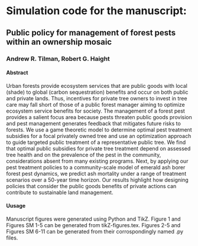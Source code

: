 # Simulation code for the manuscript:
## Public policy for management of forest pests within an ownership mosaic
### Andrew R. Tilman, Robert G. Haight
#### Abstract
Urban forests provide ecosystem services that are public goods with local (shade) to global (carbon sequestration) benefits and occur on both public and private lands. Thus, incentives for private tree owners to invest in tree care may fall short of those of a public forest manager aiming to optimize ecosystem service benefits for society. The management of a forest pest provides a salient focus area because pests threaten public goods provision and pest management generates feedback that mitigates future risks to forests. We use a game theoretic model to determine optimal pest treatment subsidies for a focal privately owned tree and use an optimization approach to guide targeted public treatment of a representative public tree. We find that optimal public subsidies for private tree treatment depend on assessed tree health and on the prevalence of the pest in the community, considerations absent from many existing programs. Next, by applying our pest treatment policies to a community-scale model of emerald ash borer forest pest dynamics, we predict ash mortality under a range of treatment scenarios over a 50-year time horizon. Our results highlight how designing policies that consider the public goods benefits of private actions can contribute to sustainable land management.
#### Uusage
Manuscript figures were generated using Python and TikZ. Figure 1 and Figures SM 1-5 can be generated from tikZ-figures.tex. Figures 2-5 and Figures SM 6-11 can be generated from their corrospondingly named .py files.  
